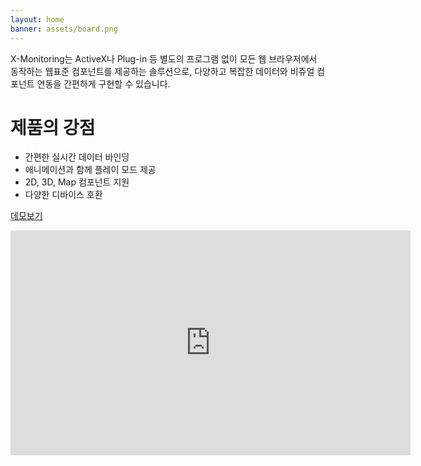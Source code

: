 ```yaml
---
layout: home
banner: assets/board.png
---
```


X-Monitoring는 ActiveX나 Plug-in 등 별도의 프로그램 없이 모든 웹 브라우저에서 동작하는 웹표준 컴포넌트를 제공하는 솔루션으로, 다양하고 복잡한 데이터와 비쥬얼 컴포넌트 연동을 간편하게 구현할 수 있습니다.  

# [](#header-strong-point)제품의 강점

*   간편한 실시간 데이터 바인딩
*   애니메이션과 함께 플레이 모드 제공
*   2D, 3D, Map 컴포넌트 지원
*   다양한 디바이스 호환

<a href="http://xmonitor.szweixun.com.cn" target="_blank">데모보기</a>

<iframe width="640" height="360" src="https://www.youtube.com/embed/sA9465F_-js?ecver=1" frameborder="0" allowfullscreen></iframe>
